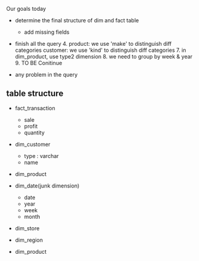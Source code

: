 Our goals today
* determine the final structure of dim and fact table
    * add missing fields

* finish all the query
    4. product: we use 'make' to distinguish diff categories
        customer: we use 'kind' to distinguish diff categories
    7. in dim_product, use type2 dimension
    8. we need to group by week & year
    9. TO BE Conitinue

* any problem in the query




## table structure
* fact_transaction
    * sale
    * profit
    * quantity

* dim_customer
    * type : varchar
    * name

* dim_product

* dim_date(junk dimension)
    * date
    * year
    * week
    * month

* dim_store

* dim_region

* dim_product




